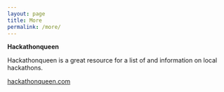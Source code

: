 ```yaml
---
layout: page
title: More
permalink: /more/
---
```


**Hackathonqueen** 

Hackathonqueen is a great resource for a list of and information on local hackathons.

[hackathonqueen.com](https://hackathonqueen.com/)
